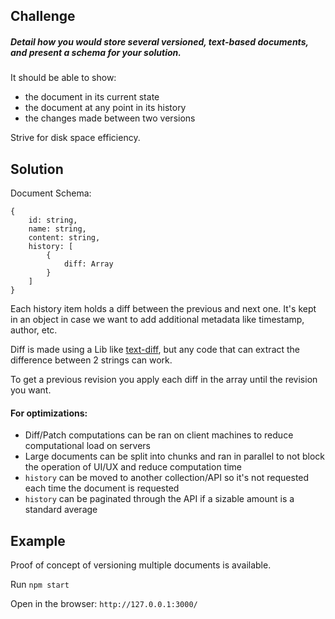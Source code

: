 ## Challenge

##### Detail how you would store several versioned, text-based documents, and present a schema for your solution.

It should be able to show:

- the document in its current state  
- the document at any point in its history  
- the changes made between two versions  

Strive for disk space efficiency.

## Solution

Document Schema:
```
{
    id: string,
    name: string,
    content: string,
    history: [
        {
            diff: Array
        }
    ]
}
```

Each history item holds a diff between the previous and next one. It's kept in an object in case we want to add additional metadata like timestamp, author, etc. 

Diff is made using a Lib like [text-diff](https://github.com/liddiard/text-diff), but any code that can extract the difference between 2 strings can work.

To get a previous revision you apply each diff in the array until the revision you want.



#### For optimizations:
 
 - Diff/Patch computations can be ran on client machines to reduce computational load on servers  
 - Large documents can be split into chunks and ran in parallel to not block the operation of UI/UX and reduce computation time
 - `history` can be moved to another collection/API so it's not requested each time the document is requested 
 - `history` can be paginated through the API if a sizable amount is a standard average 

## Example

Proof of concept of versioning multiple documents is available.

Run `npm start`

Open in the browser: `http://127.0.0.1:3000/`
